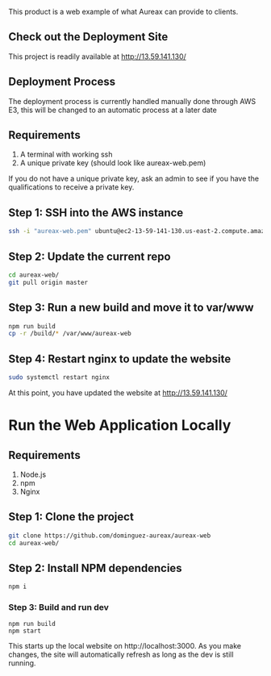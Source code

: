 This product is a web example of what Aureax can provide to clients.

## Check out the Deployment Site

This project is readily available at http://13.59.141.130/

## Deployment Process

The deployment process is currently handled manually done through AWS E3, this will be changed to an automatic process at a later date

## Requirements

1. A terminal with working ssh
2. A unique private key (should look like aureax-web.pem)

If you do not have a unique private key, ask an admin to see if you have the qualifications to receive a private key.

## Step 1: SSH into the AWS instance

```sh
ssh -i "aureax-web.pem" ubuntu@ec2-13-59-141-130.us-east-2.compute.amazonaws.com
```

## Step 2: Update the current repo

```sh
cd aureax-web/
git pull origin master
```

## Step 3: Run a new build and move it to var/www

```sh
npm run build
cp -r /build/* /var/www/aureax-web
```

## Step 4: Restart nginx to update the website

```sh
sudo systemctl restart nginx
```

At this point, you have updated the website at http://13.59.141.130/

# Run the Web Application Locally

## Requirements

1. Node.js
2. npm
3. Nginx

## Step 1: Clone the project

```sh
git clone https://github.com/dominguez-aureax/aureax-web
cd aureax-web/
```

## Step 2: Install NPM dependencies

```sh
npm i
```

### Step 3: Build and run dev

```
npm run build
npm start
```

This starts up the local website on http://localhost:3000. As you make changes, the site will automatically refresh as long as the dev is still running.
